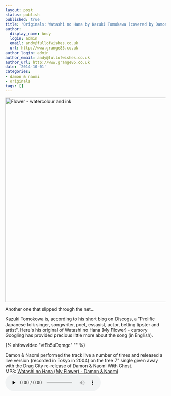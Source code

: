 ```yaml
---
layout: post
status: publish
published: true
title: 'Originals: Watashi no Hana by Kazuki Tomokawa (covered by Damon & Naomi)'
author:
  display_name: Andy
  login: admin
  email: andy@fullofwishes.co.uk
  url: http://www.grange85.co.uk
author_login: admin
author_email: andy@fullofwishes.co.uk
author_url: http://www.grange85.co.uk
date: '2014-10-01'
categories:
- damon & naomi
- originals
tags: []
---
```

<p><a href="https://www.flickr.com/photos/grange85/15377975435" title="Flower - watercolour and ink by Andy Aldridge, on Flickr"><img class="aligncenter" src="https://farm3.staticflickr.com/2945/15377975435_0a557997f2_z.jpg" width="640" height="640" alt="Flower - watercolour and ink"></a></p>
<p>Another one that slipped through the net...</p>
<p>Kazuki Tomokowa is, according to his short biog on Discogs, a "Prolific Japanese folk singer, songwriter, poet, essayist, actor, betting tipster and artist". Here's his original of Watashi no Hana (My Flower) - cursory Googling has provided precious little more about the song (in English).<br />

{% ahfowvideo "vtEb5uDqmgc" "" %}

<p>Damon & Naomi performed the track live a number of times and released a live version (recorded in Tokyo in 2004) on the free 7" single given away with the Drag City re-release of Damon & Naomi With Ghost.<br />
MP3: <a href="https://media.fullofwishes.co.uk/03-damon_and_naomi/audio/04-damon--naomi-my-flower.mp3">Watashi no Hana (My Flower) - Damon & Naomi</a><br />
<audio src="https://media.fullofwishes.co.uk/03-damon_and_naomi/audio/04-damon--naomi-my-flower.mp3" preload="none" controls /></p>
